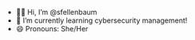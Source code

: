 - 👋🏼 Hi, I’m @sfellenbaum
- 🌱 I’m currently learning cybersecurity management!
- 😄 Pronouns: She/Her
